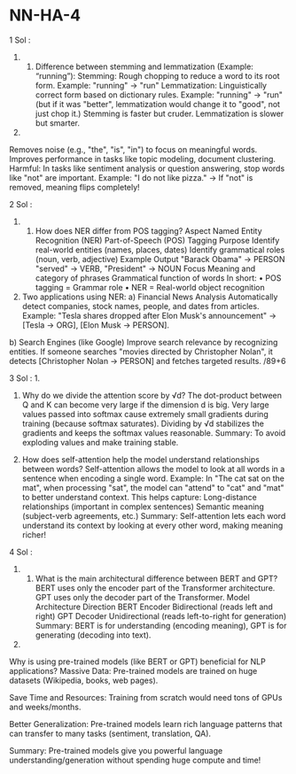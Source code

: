 # NN-HA-4
1 Sol :
  1. 1.	Difference between stemming and lemmatization (Example: “running”):
Stemming:
Rough chopping to reduce a word to its root form.
Example: "running" → "run"
Lemmatization:
Linguistically correct form based on dictionary rules.
Example: "running" → "run" (but if it was "better", lemmatization would change it to "good", not just chop it.)
 Stemming is faster but cruder. Lemmatization is slower but smarter.
2. 
Removes noise (e.g., "the", "is", "in") to focus on meaningful words.
Improves performance in tasks like topic modeling, document clustering.
Harmful:
In tasks like sentiment analysis or question answering, stop words like "not" are important.
Example:
"I do not like pizza." → If "not" is removed, meaning flips completely!

2 Sol :
  1. 1.	How does NER differ from POS tagging?
Aspect	Named Entity Recognition (NER)	Part-of-Speech (POS) Tagging
Purpose	Identify real-world entities (names, places, dates)	Identify grammatical roles (noun, verb, adjective)
Example Output	"Barack Obama" → PERSON	"served" → VERB, "President" → NOUN
Focus	Meaning and category of phrases	Grammatical function of words
 In short:
•	POS tagging = Grammar role
•	NER = Real-world object recognition
2.	Two applications using NER:
a) Financial News Analysis
Automatically detect companies, stock names, people, and dates from articles.
Example: "Tesla shares dropped after Elon Musk's announcement" → [Tesla → ORG], [Elon Musk → PERSON].

b) Search Engines (like Google)
Improve search relevance by recognizing entities.
If someone searches "movies directed by Christopher Nolan", it detects [Christopher Nolan → PERSON] and fetches targeted results.
/89+6

3 Sol :
  1. 
1.	Why do we divide the attention score by √d?
 The dot-product between Q and K can become very large if the dimension d is big.
Very large values passed into softmax cause extremely small gradients during training (because softmax saturates). Dividing by √d stabilizes the gradients and keeps the softmax values reasonable.
 Summary:
To avoid exploding values and make training stable.

2.	How does self-attention help the model understand relationships between words?
Self-attention allows the model to look at all words in a sentence when encoding a single word.
 Example:
In "The cat sat on the mat", when processing "sat", the model can "attend" to "cat" and "mat" to better understand context.
 This helps capture:
Long-distance relationships (important in complex sentences)
Semantic meaning (subject-verb agreements, etc.)
 Summary:
Self-attention lets each word understand its context by looking at every other word, making meaning richer!


4 Sol :
  1. 1.	What is the main architectural difference between BERT and GPT?
 BERT uses only the encoder part of the Transformer architecture. GPT uses only the decoder part of the Transformer.
Model	Architecture	Direction
BERT	Encoder	Bidirectional (reads left and right)
     GPT	Decoder	Unidirectional (reads left-to-right for generation)
 Summary:
BERT is for understanding (encoding meaning), GPT is for generating (decoding into text).

2. 
Why is using pre-trained models (like BERT or GPT) beneficial for NLP applications?
 Massive Data: Pre-trained models are trained on huge datasets (Wikipedia, books, web pages).

 Save Time and Resources: Training from scratch would need tons of GPUs and weeks/months.

 Better Generalization: Pre-trained models learn rich language patterns that can transfer to many tasks (sentiment, translation, QA).

 Summary:
Pre-trained models give you powerful language understanding/generation without spending huge compute and time!



